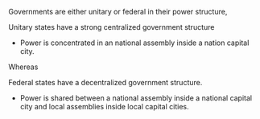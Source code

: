 Governments are either unitary or federal in their power structure,

Unitary states have a strong centralized government structure
- Power is concentrated in an national assembly inside a nation capital city.


Whereas

Federal states have a decentralized government structure.
- Power is shared between a national assembly inside a national capital city and local assemblies inside local capital cities.
